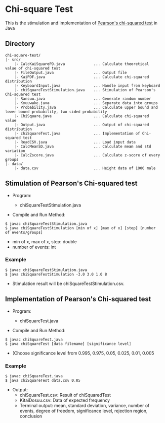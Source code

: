 # Chi-square Test
This is the stimulation and implementation of [Pearson's chi-squared test](https://en.wikipedia.org/wiki/Pearson's_chi-squared_test) in Java

## Directory

```
chi-square-test/
|- src/
    |- CalcKaiSquarePD.java             ... Calculate theoretical value of chi-squared test
    |- FileOutput.java                  ... Output file
    |- KaiPDF.java                      ... Calculate chi-squared distribution
    |- KeyboardInput.java               ... Handle input from keyboard
    |- chiSquareTestStimulation.java    ... Stimulation of Pearson's Chi-squared test
    |- Ransuu.java                      ... Generate random number
    |- Kyuuwake.java                    ... Separate data into groups
    |- Probability.java                 ... Calculate upper bound and lower bound probability, two sided probability
    |- ChiSquare.java                   ... Calculate chi-squared value
    |- Output.java                      ... Output of chi-squared distribution
    |- chiSquareTest.java               ... Implementation of Chi-squared test
    |- ReadCSV.java                     ... Load input data
    |- CalcMeanSD.java                  ... Calculate mean and std variation
    |- CalcZscore.java                  ... Calculate z-score of every groups
|- data/
    |- data.csv                         ... Height data of 1000 male

```

## Stimulation of Pearson's Chi-squared test
+ Program:
    + chiSquareTestStimulation.java 

+ Compile and Run Method:
```
$ javac chiSquareTestStimulation.java
$ java chiSquareTestStimulation [min of x] [max of x] [step] [number of events/groups]  
```
+ min of x, max of x, step: double
+ number of events: int

### Example

```
$ javac chiSquareTestStimulation.java
$ java chiSquareTestStimulation -3.0 3.0 1.0 8  		
```
+ Stimulation result will be chiSquareTestStimulation.csv.

## Implementation of Pearson's Chi-squared test

+ Program:
    + chiSquareTest.java 

+ Compile and Run Method:
```
$ javac chiSquareTest.java
$ java chiSquareTest [data filename] [significance level]
```
+ (Choose significance level from 0.995, 0.975, 0.05, 0.025, 0.01, 0.005

### Example

```
$ javac chiSquareTest.java
$ java chiSquareTest data.csv 0.05 	
```
+ Output:
    + chiSquareTest.csv: Result of chiSquaredTest
    + KitaiDosuu.csv: Data of expected frequency
    + Terminal output: mean, standard deviation, variance, number of events, degree of freedom, significance level, rejection region, conclusion
